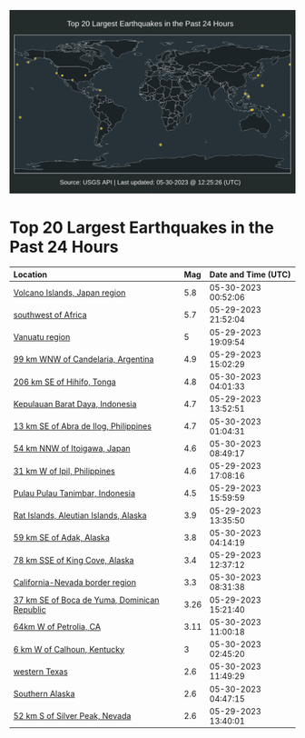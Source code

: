 ![Map](./map.png)

# Top 20 Largest Earthquakes in the Past 24 Hours

| Location | Mag | Date and Time (UTC) |
|:---|:---|:---|
| [Volcano Islands, Japan region](https://earthquake.usgs.gov/earthquakes/eventpage/us7000k4w1) | 5.8 | 05-30-2023 00:52:06 |
| [southwest of Africa](https://earthquake.usgs.gov/earthquakes/eventpage/us7000k4ug) | 5.7 | 05-29-2023 21:52:04 |
| [Vanuatu region](https://earthquake.usgs.gov/earthquakes/eventpage/us7000k4tn) | 5 | 05-29-2023 19:09:54 |
| [99 km WNW of Candelaria, Argentina](https://earthquake.usgs.gov/earthquakes/eventpage/us7000k4sd) | 4.9 | 05-29-2023 15:02:29 |
| [206 km SE of Hihifo, Tonga](https://earthquake.usgs.gov/earthquakes/eventpage/us7000k4x4) | 4.8 | 05-30-2023 04:01:33 |
| [Kepulauan Barat Daya, Indonesia](https://earthquake.usgs.gov/earthquakes/eventpage/us7000k4s8) | 4.7 | 05-29-2023 13:52:51 |
| [13 km SE of Abra de Ilog, Philippines](https://earthquake.usgs.gov/earthquakes/eventpage/us7000k4w2) | 4.7 | 05-30-2023 01:04:31 |
| [54 km NNW of Itoigawa, Japan](https://earthquake.usgs.gov/earthquakes/eventpage/us7000k4y8) | 4.6 | 05-30-2023 08:49:17 |
| [31 km W of Ipil, Philippines](https://earthquake.usgs.gov/earthquakes/eventpage/us7000k4t6) | 4.6 | 05-29-2023 17:08:16 |
| [Pulau Pulau Tanimbar, Indonesia](https://earthquake.usgs.gov/earthquakes/eventpage/us7000k4sl) | 4.5 | 05-29-2023 15:59:59 |
| [Rat Islands, Aleutian Islands, Alaska](https://earthquake.usgs.gov/earthquakes/eventpage/us7000k4tl) | 3.9 | 05-29-2023 13:35:50 |
| [59 km SE of Adak, Alaska](https://earthquake.usgs.gov/earthquakes/eventpage/us7000k4x6) | 3.8 | 05-30-2023 04:14:19 |
| [78 km SSE of King Cove, Alaska](https://earthquake.usgs.gov/earthquakes/eventpage/ak0236umfvga) | 3.4 | 05-29-2023 12:37:12 |
| [California-Nevada border region](https://earthquake.usgs.gov/earthquakes/eventpage/nn00860501) | 3.3 | 05-30-2023 08:31:38 |
| [37 km SE of Boca de Yuma, Dominican Republic](https://earthquake.usgs.gov/earthquakes/eventpage/pr71411683) | 3.26 | 05-29-2023 15:21:40 |
| [64km W of Petrolia, CA](https://earthquake.usgs.gov/earthquakes/eventpage/nc73891605) | 3.11 | 05-30-2023 11:00:18 |
| [6 km W of Calhoun, Kentucky](https://earthquake.usgs.gov/earthquakes/eventpage/nm60500758) | 3 | 05-30-2023 02:45:20 |
| [western Texas](https://earthquake.usgs.gov/earthquakes/eventpage/us7000k4yp) | 2.6 | 05-30-2023 11:49:29 |
| [Southern Alaska](https://earthquake.usgs.gov/earthquakes/eventpage/ak0236w59w1s) | 2.6 | 05-30-2023 04:47:15 |
| [52 km S of Silver Peak, Nevada](https://earthquake.usgs.gov/earthquakes/eventpage/nn00860474) | 2.6 | 05-29-2023 13:40:01 |
